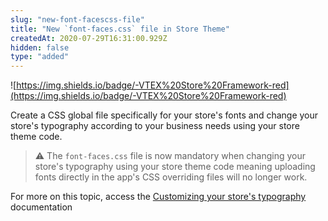 ```yaml
---
slug: "new-font-facescss-file"
title: "New `font-faces.css` file in Store Theme"
createdAt: 2020-07-29T16:31:00.929Z
hidden: false
type: "added"
---
```


![https://img.shields.io/badge/-VTEX%20Store%20Framework-red](https://img.shields.io/badge/-VTEX%20Store%20Framework-red)

Create a CSS global file specifically for your store's fonts and change your store's typography according to your business needs using your store theme code.

> ⚠️ The `font-faces.css` file is now mandatory when changing your store's typography using your store theme code meaning uploading fonts directly in the app's CSS overriding files will no longer work. 

For more on this topic, access the [Customizing your store's typography](https://vtex.io/docs/recipes/style/customizing-your-stores-typography/) documentation